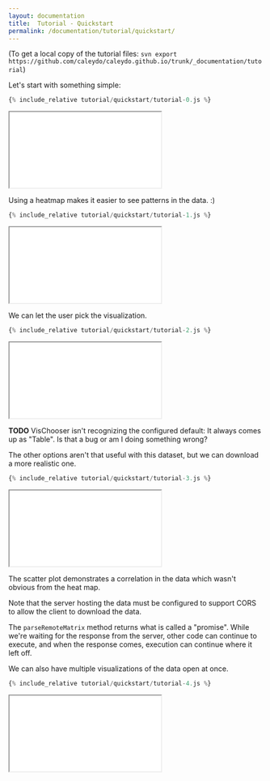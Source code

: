 ```yaml
---
layout: documentation
title:  Tutorial - Quickstart
permalink: /documentation/tutorial/quickstart/
---
```


(To get a local copy of the tutorial files: `svn export https://github.com/caleydo/caleydo.github.io/trunk/_documentation/tutorial`)

Let's start with something simple:

```javascript
{% include_relative tutorial/quickstart/tutorial-0.js %}
```
<iframe src="/documentation/tutorial/quickstart/tutorial.html?0"></iframe>

Using a heatmap makes it easier to see patterns in the data. :)

```javascript
{% include_relative tutorial/quickstart/tutorial-1.js %}
```
<iframe src="/documentation/tutorial/quickstart/tutorial.html?1"></iframe>

We can let the user pick the visualization.

```javascript
{% include_relative tutorial/quickstart/tutorial-2.js %}
```
<iframe src="/documentation/tutorial/quickstart/tutorial.html?2"></iframe>

**TODO** VisChooser isn't recognizing the configured default: It always comes up as "Table".
Is that a bug or am I doing something wrong?

The other options aren't that useful with this dataset,
but we can download a more realistic one.

```javascript
{% include_relative tutorial/quickstart/tutorial-3.js %}
```
<iframe src="/documentation/tutorial/quickstart/tutorial.html?3"></iframe>

The scatter plot demonstrates a correlation in the data which wasn't
obvious from the heat map.

Note that the server hosting the data must be configured to support CORS
to allow the client to download the data.

The `parseRemoteMatrix` method returns what is called a "promise". While we're
waiting for the response from the server, other code can continue to execute,
and when the response comes, execution can continue where it left off.

We can also have multiple visualizations of the data open at once.

```javascript
{% include_relative tutorial/quickstart/tutorial-4.js %}
```
<iframe src="/documentation/tutorial/quickstart/tutorial.html?4"></iframe>
